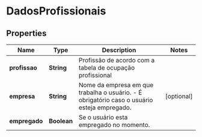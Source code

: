

# DadosProfissionais

## Properties

Name | Type | Description | Notes
------------ | ------------- | ------------- | -------------
**profissao** | **String** | Profissão de acordo com a tabela de ocupação profissional | 
**empresa** | **String** | Nome da empresa em que trabalha o usuário.  - É obrigatório caso o usuário esteja empregado. |  [optional]
**empregado** | **Boolean** | Se o usuário esta empregado no momento. | 




